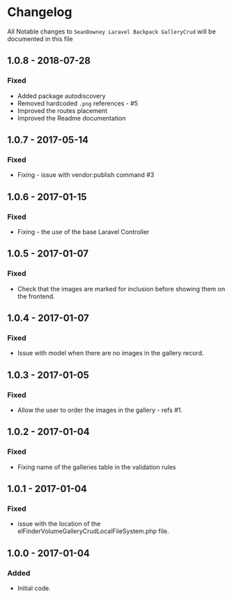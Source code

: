 # Changelog

All Notable changes to `SeanDowney Laravel Backpack GalleryCrud` will be documented in this file

## 1.0.8 - 2018-07-28

### Fixed
- Added package autodiscovery
- Removed hardcoded `.png` references - #5
- Improved the routes placement
- Improved the Readme documentation

## 1.0.7 - 2017-05-14

### Fixed
- Fixing - issue with vendor:publish command #3

## 1.0.6 - 2017-01-15

### Fixed
- Fixing - the use of the base Laravel Controller

## 1.0.5 - 2017-01-07

### Fixed
- Check that the images are marked for inclusion before showing them on the frontend.

## 1.0.4 - 2017-01-07

### Fixed
- Issue with model when there are no images in the gallery record.

## 1.0.3 - 2017-01-05

### Fixed
- Allow the user to order the images in the gallery - refs #1.

## 1.0.2 - 2017-01-04

### Fixed
- Fixing name of the galleries table in the validation rules

## 1.0.1 - 2017-01-04

### Fixed
- issue with the location of the elFinderVolumeGalleryCrudLocalFileSystem.php file.


## 1.0.0 - 2017-01-04

### Added
- Initial code.
